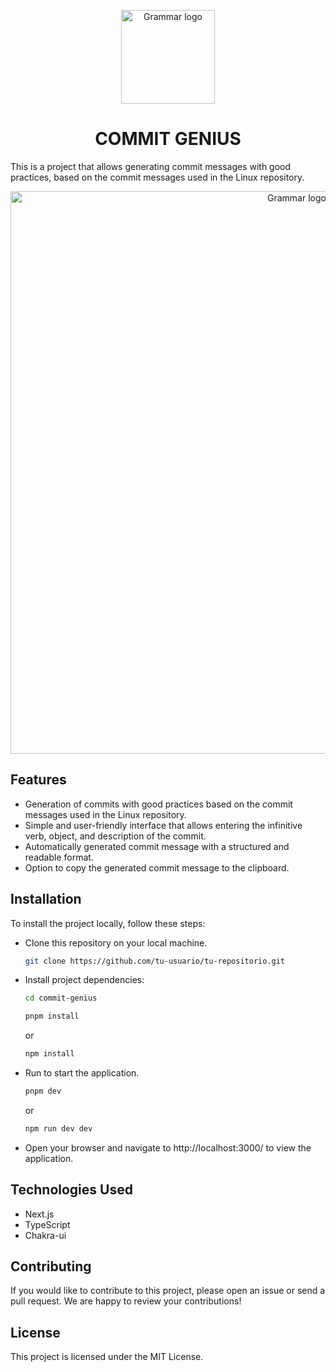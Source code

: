 <p align="center">
  <a href="#" rel="noopener" target="_blank"><img width="150" src="https://i.postimg.cc/pTBsJ7Qz/logo.png" alt="Grammar logo"></a>
</p>

<h1 align="center">COMMIT GENIUS</h1>

This is a project that allows generating commit messages with good practices, based on the commit messages used in the Linux repository.

<p align="center">
  <a href="#" rel="noopener" target="_blank"><img width="900" src="https://i.postimg.cc/CKBmB7xH/Captura-de-pantalla-2023-03-14-160815.png" alt="Grammar logo"></a>
</p>

## Features

- Generation of commits with good practices based on the commit messages used in the Linux repository.
- Simple and user-friendly interface that allows entering the infinitive verb, object, and description of the commit.
- Automatically generated commit message with a structured and readable format.
- Option to copy the generated commit message to the clipboard.

## Installation

To install the project locally, follow these steps:

- Clone this repository on your local machine.
  ```sh
  git clone https://github.com/tu-usuario/tu-repositorio.git
  ```
- Install project dependencies:

  ```sh
  cd commit-genius
  ```

  ```sh
  pnpm install
  ```

  or

  ```sh
  npm install
  ```

- Run to start the application.
  ```sh
  pnpm dev
  ```
  or
  ```sh
  npm run dev dev
  ```
- Open your browser and navigate to http://localhost:3000/ to view the application.

## Technologies Used

- Next.js
- TypeScript
- Chakra-ui

## Contributing

If you would like to contribute to this project, please open an issue or send a pull request. We are happy to review your contributions!

## License

This project is licensed under the MIT License.
